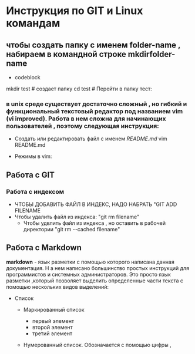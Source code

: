 # Инструкция по GIT и Linux командам 
## чтобы создать папку с именем folder-name , набираем в командной строке mkdirfolder-name 

* codeblock 

mkdir test # создает папку 
cd test    # Перейти в папку тест: 
### в unix среде существует достаточно сложный , но гибкий и функциональный текстовый редактор под названием vim (vi improved). Работа в нем сложна для начинающих пользователей , поэтому следующая инструкция:

* Создать или редактировать файл с именем *README.md*
       vim README.md

 * Режимы в vim:
   





## Работа с GIT 


### Работа с индексом 
* ЧТОБЫ ДОБАВИТЬ ФАЙЛ В ИНДЕКС, НАДО НАБРАТЬ "GIT ADD FILENAME
* Чтобы удалить файл из индекса: "git rm filename"
   * Чтобы удвлить файл из индекса , но оставить в рабочей директории "git rm --cached filename"

## Работа с Markdown 
**markdown** - язык разметки с помощью которого написана данная документация. Н а нем написано большинство простых инструкций для программистов и системных администраторов. Это просто язык разметки ,который позволяет выделить определенные части текста с помощью нескольких видов выделений:

* Список 
  * Маркированный список 

      * первый элемент 
      + второй элемент 
      - третий элемент 

  * Нумерованный список. Обозначается с помощью цифры ,
      
